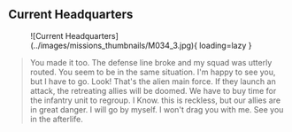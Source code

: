 ## Current Headquarters

<figure markdown>
  ![Current Headquarters](../images/missions_thumbnails/M034_3.jpg){ loading=lazy }
</figure>

> You made it too.
> The defense line broke and my squad was utterly routed.
> You seem to be in the same situation.
> I'm happy to see you, but I have to go. Look! That's the alien main force.
> If they launch an attack, the retreating allies will be doomed.
> We have to buy time for the infantry unit to regroup.
> I Know. this is reckless, but our allies are in great danger.
> I will go by myself. I won't drag you with me.
> See you in the afterlife.
